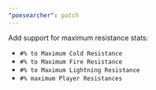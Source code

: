 ```yaml
---
"poesearcher": patch
---
```


Add support for maximum resistance stats:

- `#% to Maximum Cold Resistance`
- `#% to Maximum Fire Resistance`
- `#% to Maximum Lightning Resistance`
- `#% maximum Player Resistances`